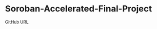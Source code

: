 # Soroban-Accelerated-Final-Project
[GitHub URL](https://github.com/LingabathulaThapaswi-New/Soroban-Accelerated-Final-Project)
